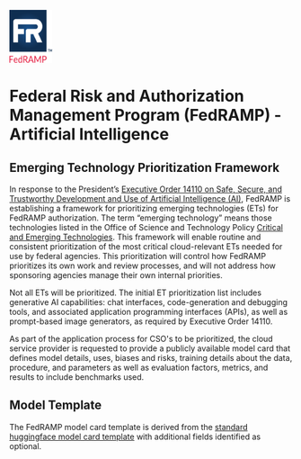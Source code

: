 <img src="https://github.com/GSA/fedramp-automation/raw/master/assets/FedRAMP_LOGO.png" alt="FedRAMP" width="76" height="94"><br />

# Federal Risk and Authorization Management Program (FedRAMP) - Artificial Intelligence

## Emerging Technology Prioritization Framework

In response to the President’s [Executive Order 14110 on Safe, Secure, and Trustworthy Development and Use of Artificial Intelligence (AI)](https://www.whitehouse.gov/briefing-room/presidential-actions/2023/10/30/executive-order-on-the-safe-secure-and-trustworthy-development-and-use-of-artificial-intelligence/), FedRAMP is establishing a framework for prioritizing emerging technologies (ETs) for FedRAMP authorization. The term “emerging technology” means those technologies listed in the Office of Science and Technology Policy [Critical and Emerging Technologies](https://www.whitehouse.gov/ostp/news-updates/2024/02/12/white-house-office-of-science-and-technology-policy-releases-updated-critical-and-emerging-technologies-list/).  This framework will enable routine and consistent prioritization of the most critical cloud-relevant ETs needed for use by federal agencies. This prioritization will control how FedRAMP prioritizes its own work and review processes, and will not address how sponsoring agencies manage their own internal priorities.

Not all ETs will be prioritized. The initial ET prioritization list includes generative AI capabilities: chat interfaces, code-generation and debugging tools, and associated application programming interfaces (APIs), as well as prompt-based image generators, as required by Executive Order 14110.  

As part of the application process for CSO's to be prioritized, the cloud service provider is requested to provide a publicly available model card that defines model details, uses, biases and risks, training details about the data, procedure, and parameters as well as evaluation factors, metrics, and results to include benchmarks used.

## Model Template
The FedRAMP model card template is derived from the [standard huggingface model card template](https://github.com/huggingface/huggingface_hub/blob/main/src/huggingface_hub/templates/modelcard_template.md) with additional fields identified as optional.   

